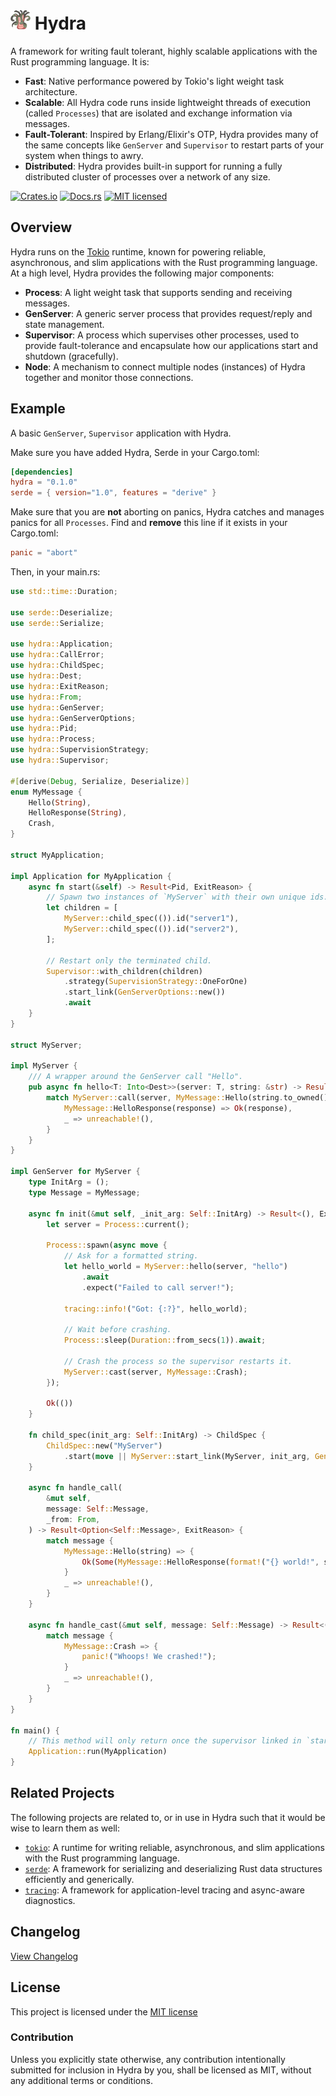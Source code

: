 # <img src=".github/hydra.png" width="32" height="32"> Hydra
 
A framework for writing fault tolerant, highly scalable applications with the Rust programming language. It is:

- **Fast**: Native performance powered by Tokio's light weight task architecture.
- **Scalable**: All Hydra code runs inside lightweight threads of execution (called `Processes`) that are isolated and exchange information via messages.
- **Fault-Tolerant**: Inspired by Erlang/Elixir's OTP, Hydra provides many of the same concepts like `GenServer` and `Supervisor` to restart parts of your system when things to awry.
- **Distributed**: Hydra provides built-in support for running a fully distributed cluster of processes over a network of any size.

[![Crates.io][crates-badge]][crates-url]
[![Docs.rs][docs-badge]][docs-url]
[![MIT licensed][mit-badge]][mit-url]

[crates-badge]: https://img.shields.io/crates/v/hydra.svg
[crates-url]: https://crates.io/crates/hydra
[docs-badge]: https://img.shields.io/docsrs/hydra/latest
[docs-url]: https://docs.rs/hydra
[mit-badge]: https://img.shields.io/badge/license-MIT-blue.svg
[mit-url]: https://github.com/dtzxporter/hydra/blob/main/LICENSE

## Overview
Hydra runs on the [Tokio](https://github.com/tokio-rs/tokio) runtime, known for powering reliable, asynchronous, and slim applications with the Rust programming language. At a high level, Hydra provides the following major components:

- **Process**: A light weight task that supports sending and receiving messages.
- **GenServer**: A generic server process that provides request/reply and state management.
- **Supervisor**: A process which supervises other processes, used to provide fault-tolerance and encapsulate how our applications start and shutdown (gracefully).
- **Node**: A mechanism to connect multiple nodes (instances) of Hydra together and monitor those connections.

## Example
A basic `GenServer`, `Supervisor` application with Hydra.

Make sure you have added Hydra, Serde in your Cargo.toml:
```toml
[dependencies]
hydra = "0.1.0"
serde = { version="1.0", features = "derive" }
```

Make sure that you are **not** aborting on panics, Hydra catches and manages panics for all `Processes`. Find and **remove** this line if it exists in your Cargo.toml:
```toml
panic = "abort"
```

Then, in your main.rs:
```rust
use std::time::Duration;

use serde::Deserialize;
use serde::Serialize;

use hydra::Application;
use hydra::CallError;
use hydra::ChildSpec;
use hydra::Dest;
use hydra::ExitReason;
use hydra::From;
use hydra::GenServer;
use hydra::GenServerOptions;
use hydra::Pid;
use hydra::Process;
use hydra::SupervisionStrategy;
use hydra::Supervisor;

#[derive(Debug, Serialize, Deserialize)]
enum MyMessage {
    Hello(String),
    HelloResponse(String),
    Crash,
}

struct MyApplication;

impl Application for MyApplication {
    async fn start(&self) -> Result<Pid, ExitReason> {
        // Spawn two instances of `MyServer` with their own unique ids.
        let children = [
            MyServer::child_spec(()).id("server1"),
            MyServer::child_spec(()).id("server2"),
        ];

        // Restart only the terminated child.
        Supervisor::with_children(children)
            .strategy(SupervisionStrategy::OneForOne)
            .start_link(GenServerOptions::new())
            .await
    }
}

struct MyServer;

impl MyServer {
    /// A wrapper around the GenServer call "Hello".
    pub async fn hello<T: Into<Dest>>(server: T, string: &str) -> Result<String, CallError> {
        match MyServer::call(server, MyMessage::Hello(string.to_owned()), None).await? {
            MyMessage::HelloResponse(response) => Ok(response),
            _ => unreachable!(),
        }
    }
}

impl GenServer for MyServer {
    type InitArg = ();
    type Message = MyMessage;

    async fn init(&mut self, _init_arg: Self::InitArg) -> Result<(), ExitReason> {
        let server = Process::current();

        Process::spawn(async move {
            // Ask for a formatted string.
            let hello_world = MyServer::hello(server, "hello")
                .await
                .expect("Failed to call server!");

            tracing::info!("Got: {:?}", hello_world);

            // Wait before crashing.
            Process::sleep(Duration::from_secs(1)).await;

            // Crash the process so the supervisor restarts it.
            MyServer::cast(server, MyMessage::Crash);
        });

        Ok(())
    }

    fn child_spec(init_arg: Self::InitArg) -> ChildSpec {
        ChildSpec::new("MyServer")
            .start(move || MyServer::start_link(MyServer, init_arg, GenServerOptions::new()))
    }

    async fn handle_call(
        &mut self,
        message: Self::Message,
        _from: From,
    ) -> Result<Option<Self::Message>, ExitReason> {
        match message {
            MyMessage::Hello(string) => {
                Ok(Some(MyMessage::HelloResponse(format!("{} world!", string))))
            }
            _ => unreachable!(),
        }
    }

    async fn handle_cast(&mut self, message: Self::Message) -> Result<(), ExitReason> {
        match message {
            MyMessage::Crash => {
                panic!("Whoops! We crashed!");
            }
            _ => unreachable!(),
        }
    }
}

fn main() {
    // This method will only return once the supervisor linked in `start` has terminated.
    Application::run(MyApplication)
}
```

## Related Projects
The following projects are related to, or in use in Hydra such that it would be wise to learn them as well:

* [`tokio`]: A runtime for writing reliable, asynchronous, and slim applications with the Rust programming language.
* [`serde`]: A framework for serializing and deserializing Rust data structures efficiently and generically.
* [`tracing`]: A framework for application-level tracing and async-aware diagnostics.

[`tokio`]: https://github.com/tokio-rs/tokio
[`serde`]: https://github.com/serde-rs/serde
[`tracing`]: https://github.com/tokio-rs/tracing

## Changelog
[View Changelog](https://github.com/dtzxporter/hydra/blob/main/CHANGELOG.md)

## License
This project is licensed under the [MIT license](https://github.com/dtzxporter/hydra/blob/main/LICENSE)

### Contribution
Unless you explicitly state otherwise, any contribution intentionally submitted for inclusion in Hydra by you, shall be licensed as MIT, without any additional terms or conditions.